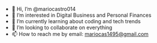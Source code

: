 - 👋 Hi, I’m @mariocastro014
- 👀 I’m interested in Digital Business and Personal Finances
- 🌱 I’m currently learning about coding and tech trends
- 💞️ I’m looking to collaborate on everything
- 📫 How to reach me by email: mariocas1495@gmail.com

<!---
mariocastro014/mariocastro014 is a ✨ special ✨ repository because its `README.md` (this file) appears on your GitHub profile.
You can click the Preview link to take a look at your changes.
--->
